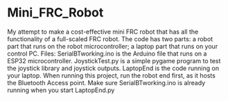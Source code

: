 # Mini_FRC_Robot
My attempt to make a cost-effective mini FRC robot that has all the functionality of a full-scaled FRC robot. 
The code has two parts: a robot part that runs on the robot microcontroller; a laptop part that runs on your control PC. 
Files: 
SerialBTworking.ino is the Arduino file that runs on a ESP32 microcontroller. 
JoystickTest.py is a simple pygame program to test the joystick library and joystick outputs. 
LaptopEnd is the code running on your laptop. 
When running this project, run the robot end first, as it hosts the Bluetooth Access point. 
Make sure SerialBTworking.ino is already running when you start LaptopEnd.py


